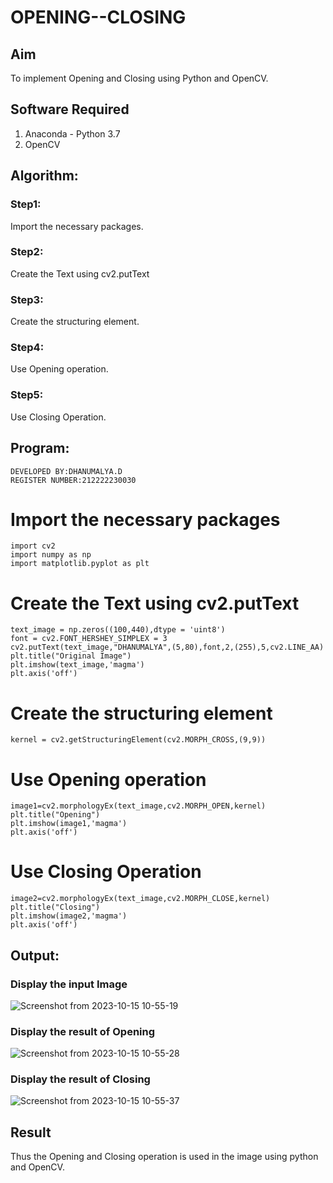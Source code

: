 # OPENING--CLOSING

## Aim

To implement Opening and Closing using Python and OpenCV.

## Software Required

1. Anaconda - Python 3.7
2. OpenCV

## Algorithm:

### Step1:

Import the necessary packages.

### Step2:

Create the Text using cv2.putText

### Step3:

Create the structuring element.

### Step4:

Use Opening operation.

### Step5:

Use Closing Operation.
 
## Program:
```
DEVELOPED BY:DHANUMALYA.D
REGISTER NUMBER:212222230030
``` 
# Import the necessary packages
```
import cv2
import numpy as np
import matplotlib.pyplot as plt
```
# Create the Text using cv2.putText
```
text_image = np.zeros((100,440),dtype = 'uint8')
font = cv2.FONT_HERSHEY_SIMPLEX = 3
cv2.putText(text_image,"DHANUMALYA",(5,80),font,2,(255),5,cv2.LINE_AA)
plt.title("Original Image")
plt.imshow(text_image,'magma')
plt.axis('off')
```
# Create the structuring element
```
kernel = cv2.getStructuringElement(cv2.MORPH_CROSS,(9,9))
```
# Use Opening operation
```
image1=cv2.morphologyEx(text_image,cv2.MORPH_OPEN,kernel)
plt.title("Opening")
plt.imshow(image1,'magma')
plt.axis('off')
```
# Use Closing Operation
```
image2=cv2.morphologyEx(text_image,cv2.MORPH_CLOSE,kernel)
plt.title("Closing")
plt.imshow(image2,'magma')
plt.axis('off')
```
## Output:

### Display the input Image

![Screenshot from 2023-10-15 10-55-19](https://github.com/Dhanudhanaraj/OPENING--CLOSING/assets/119218812/375a194c-c135-4bb2-b177-547c6b231692)

### Display the result of Opening

![Screenshot from 2023-10-15 10-55-28](https://github.com/Dhanudhanaraj/OPENING--CLOSING/assets/119218812/ccace4b8-16fb-4f49-b6bd-01f3a477e91f)


### Display the result of Closing

![Screenshot from 2023-10-15 10-55-37](https://github.com/Dhanudhanaraj/OPENING--CLOSING/assets/119218812/54430ade-4515-4929-8a90-0326c338be00)


## Result

Thus the Opening and Closing operation is used in the image using python and OpenCV.
